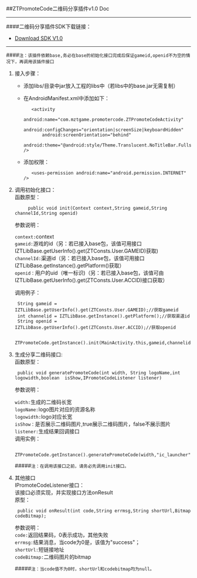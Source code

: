 ##ZTPromoteCode二维码分享插件v1.0 Doc  


---------------------------------------------------------

####二维码分享插件SDK下载链接：

- [Download SDK V1.0](http://222.73.243.55:3000/downloadsdk/ztpromotecode_v1.0.zip)

------------------------------------------------------------------
####`注：该插件依赖base,务必在base的初始化接口完成后保证gameid,openid不为空的情况下，再调用该插件接口`
1. 接入步骤：  

   - 添加libs/目录中jar放入工程的libs中（若libs中的base.jar无需复制）  
   - 在AndroidManifest.xml中添加如下：
   		
   			<activity
	            android:name="com.mztgame.promotercode.ZTPromoteCodeActivity"
	            android:configChanges="orientation|screenSize|keyboardHidden"
	            android:screenOrientation="behind"
	            android:theme="@android:style/Theme.Translucent.NoTitleBar.Fullscreen" />

        
   - 添加权限：
   	
   			<uses-permission android:name="android.permission.INTERNET" />
        
2. 调用初始化接口：  
	函数原型：  
	
			public void init(Context context,String gameid,String channelId,String openid)
	参数说明：
	
	`context:`context  
	`gameid:`游戏的id（另：若已接入base包，该值可用接口IZTLibBase.getUserInfo().get(ZTConsts.User.GAMEID)获取)  
	`channelId:`渠道id（另：若已接入base包，该值可用接口IZTLibBase.getInstance().getPlatform()获取）  
	`openid：`用户的uid（唯一标识)（另：若已接入base包，该值可由IZTLibBase.getUserInfo().get(ZTConsts.User.ACCID)接口获取）  
		
	调用例子：

		String gameid = IZTLibBase.getUserInfo().get(ZTConsts.User.GAMEID);//获取gameid
		int channelid = IZTLibBase.getInstance().getPlatform();//获取渠道id
		String openid = IZTLibBase.getUserInfo().get(ZTConsts.User.ACCID);//获取openid

		ZTPromoteCode.getInstance().init(MainActivity.this,gameid,channelid+"",openid);

3. 生成分享二维码接口:  
	函数原型：  

		public void generatePromoteCode(int width, String logoName,int logowidth,boolean  isShow,IPromoteCodeListener listener)
	参数说明：
	
	`width:`生成的二维码长宽  
	`logoName:`logo图片对应的资源名称  
	`logowidth:`logo对应长宽  
	`isShow：`是否展示二维码图片,true展示二维码图片，false不展示图片  
	`listener:`生成结果回调接口  
	调用实例：
	
		ZTPromoteCode.getInstance().generatePromoteCode(width,"ic_launcher",30,false,listener);
	#####`注：在调用该接口之前，请务必先调用init接口。`
4. 其他接口  
	IPromoteCodeListener接口：  
	该接口必须实现，并实现接口方法onResult  
	原型：  

		public void onResult(int code,String errmsg,String shortUrl,Bitmap codeBitmap);

	参数说明：  
	`code:`返回结果码，0表示成功，其他失败  
	`errmsg:`结果消息，当code为0是，该值为"success"；  
	`shortUrl:`短链接地址  
	`codeBitmap:`二维码图片的bitmap  

	#####`注：当code值不为0时，shortUrl和codebitmap均为null。`
	